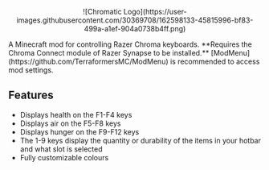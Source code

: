 <p align="center">
  ![Chromatic Logo](https://user-images.githubusercontent.com/30369708/162598133-45815996-bf83-499a-a1ef-904a0738b4ff.png)
</p>
A Minecraft mod for controlling Razer Chroma keyboards.  
**Requires the Chroma Connect module of Razer Synapse to be installed.**  
[ModMenu](https://github.com/TerraformersMC/ModMenu) is recommended to access mod settings.

## Features
- Displays health on the F1-F4 keys
- Displays air on the F5-F8 keys
- Displays hunger on the F9-F12 keys
- The 1-9 keys display the quantity or durability of the items in your hotbar and what slot is selected
- Fully customizable colours

